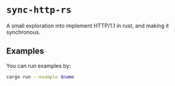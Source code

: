 # `sync-http-rs`
A small exploration into implement HTTP/1.1 in rust,
and making it synchronous.

## Examples
You can run examples by:
```bash
cargo run --example $name
```
